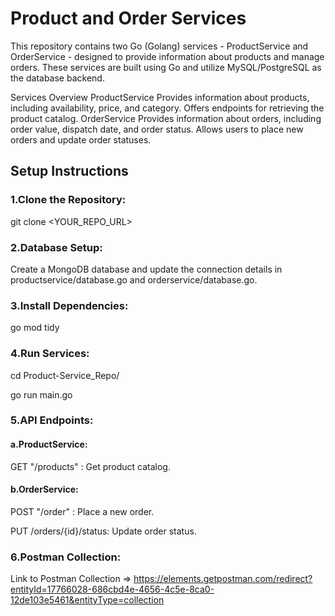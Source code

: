 # Product and Order Services

This repository contains two Go (Golang) services - ProductService and OrderService - designed to provide information
about products and manage orders. These services are built using Go and utilize MySQL/PostgreSQL as the database
backend.

Services Overview ProductService Provides information about products, including availability, price, and category.
Offers endpoints for retrieving the product catalog. OrderService Provides information about orders, including order
value, dispatch date, and order status. Allows users to place new orders and update order statuses.

## Setup Instructions

### 1.Clone the Repository:

git clone <YOUR_REPO_URL>

### 2.Database Setup:

Create a MongoDB database and update the connection details in productservice/database.go and orderservice/database.go.

### 3.Install Dependencies:

go mod tidy

### 4.Run Services:

cd Product-Service_Repo/

go run main.go

### 5.API Endpoints:

#### a.ProductService:

GET "/products" : Get product catalog.

#### b.OrderService:

POST "/order" : Place a new order.

PUT /orders/{id}/status: Update order status.

### 6.Postman Collection:

Link to Postman Collection
=> https://elements.getpostman.com/redirect?entityId=17766028-686cbd4e-4656-4c5e-8ca0-12de103e5461&entityType=collection

